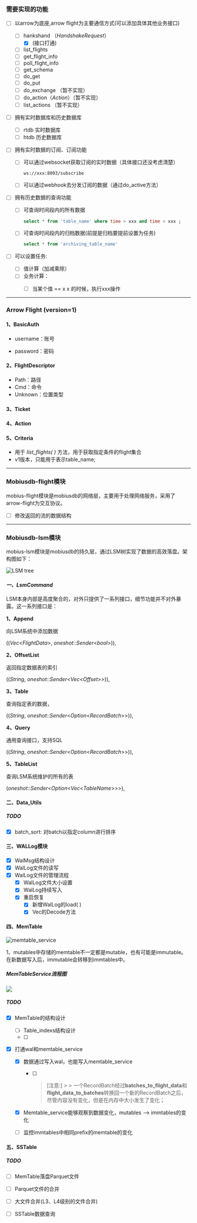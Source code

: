 

### 需要实现的功能
- [ ] 以arrow为底座,arrow flight为主要通信方式(可以添加具体其他业务接口)
  - [ ] hankshand （*HandshakeRequest*）
    - [x] (接口打通)
  - [ ] list_flights
  - [ ] get_flight_info
  - [ ] poll_flight_info
  - [ ] get_schema
  - [ ] do_get
  - [ ] do_put
  - [ ] do_exchange （暂不实现）
  - [ ] do_action（*Action*）（暂不实现）
  - [ ] list_actions （暂不实现）

- [ ] 拥有实时数据库和历史数据库
  - [ ] rtdb 实时数据库
  - [ ] htdb 历史数据库

- [ ] 拥有实时数据的订阅、订阅功能

  - [ ] 可以通过websocket获取订阅的实时数据（具体接口还没考虑清楚）

    ```shell
    ws://xxx:8093/subscribe
    ```

  - [ ] 可以通过webhook去分发订阅的数据（通过do_active方法）

- [ ] 拥有历史数据的查询功能

  - [ ] 可查询时间段内的所有数据

    ```sql
    select * from 'table_name' where time > xxx and time < xxx ;
    ```

  - [ ] 可查询时间段内的归档数据(前提是归档要提前设置为任务)

    ```sql
    select * from 'archiving_table_name'  
    ```

- [ ] 可以设置任务:
  - [ ] 值计算（加减乘除）
  - [ ] 业务计算：
    - [ ] 当某个值 == x x 的时候，执行xxx操作



---

### Arrow Flight (version=1)

#### 1、BasicAuth

- username：账号

- password：密码

#### 2、FlightDescriptor

- Path：路径
- Cmd：命令
- Unknown：位置类型

#### 3、Ticket

#### 4、Action

#### 5、Criteria

- 用于 *list_flights( )* 方法，用于获取指定条件的flight集合
- v1版本，只能用于表示table_name;



---

### Mobiusdb-flight模块

mobius-flight模块是mobiusdb的网络层，主要用于处理网络服务，采用了arrow-flight为交互协议。

- [ ] 修改返回的流的数据结构

---

### Mobiusdb-lsm模块

mobius-lsm模块是mobiusdb的持久层，通过LSM树实现了数据的高效落盘。架构图如下：

![LSM tree](./reademe_imgs/LSMtree.jpg)



#### *一、LsmCommand*

LSM本身内部是高度聚合的，对外只提供了一系列接口，细节功能并不对外暴露。这一系列接口是：

**1、Append**

向LSM系统中添加数据

((*Vec*<*FlightData*>, *oneshot*::*Sender*<*bool*>)),

**2、OffsetList**

返回指定数据表的索引

((*String*, *oneshot*::*Sender*<*Vec*<*Offset*>>)),

**3、Table**

查询指定表的数据，

((*String*, *oneshot*::*Sender*<*Option*<*RecordBatch*>>)),

 **4、Query**

通用查询接口，支持SQL

((*String*, *oneshot*::*Sender*<*Option*<*RecordBatch*>>)),

**5、TableList**

查询LSM系统维护的所有的表

(*oneshot*::*Sender*<*Option*<*Vec*<*TableName*>>>),



#### 二、Data_Utils

##### TODO

- [x] batch_sort: 对batch以指定column进行排序



#### 三、WALLog模块

- [x] WalMsg结构设计
- [x] WalLog文件的读写
- [x] WalLog文件的管理流程
  - [x] WalLog文件大小设置
  - [x] WalLog持续写入
  - [x] 重启恢复
    - [x] 新增WalLog的load( )
    - [x] Vec<WalMsg>的Decode方法

#### 四、MemTable

![memtable_service](./reademe_imgs/table_indexs.png)

1、mutables中存储的memtable不一定都是mutable，也有可能是immutable。在新数据写入后，immutable会转移到immtables中。

##### MemTableService流程图

![](./reademe_imgs/MemTableService.png)

##### TODO

- [x] MemTable的结构设计

  - [ ] Table_indexs结构设计
  - [ ] 

- [x] 打通wal和memtable_service

  - [x] 数据通过写入wal，也能写入memtable_service

    - [ ] >[注意:]
          >
          > 一个RecordBatch经过**batches_to_flight_data**和**flight_data_to_batches**转换回一个新的RecordBatch之后，尽管内容没有变化，但是在内存中大小发生了变化；

  - [x] Memtable_service能够观察到数据变化，mutables --> immtables的变化

  - [ ] 监控immtables中相同prefix的memtable的变化

#### 五、SSTable

##### TODO

- [ ] MemTable落盘Parquet文件
- [ ] Parquet文件的合并
- [ ] 大文件合并(L3、L4级别的文件合并)
- [ ] SSTable数据查询









